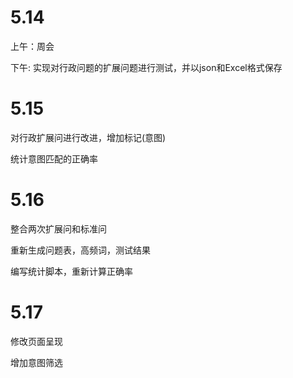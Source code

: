 # 5.14

上午：周会

下午: 实现对行政问题的扩展问题进行测试，并以json和Excel格式保存

# 5.15

对行政扩展问进行改进，增加标记(意图)

统计意图匹配的正确率

# 5.16

整合两次扩展问和标准问

重新生成问题表，高频词，测试结果

编写统计脚本，重新计算正确率

# 5.17

修改页面呈现

增加意图筛选